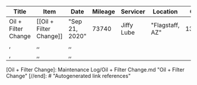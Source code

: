﻿Title|Item|Date|Mileage|Servicer|Location|Cost|Notes
-|-|-|-|-|-|-|-|
Oil + Filter Change|[[Oil + Filter Change]]|"Sep 21, 2020"|73740|Jiffy Lube|"Flagstaff, AZ"|136.21,
,|,,|,,
,|,,|,,

[//begin]: # "Autogenerated link references for markdown compatibility"
[Oil + Filter Change]: Maintenance Log/Oil + Filter Change.md "Oil + Filter Change"
[//end]: # "Autogenerated link references"
